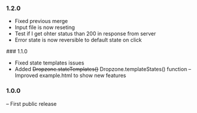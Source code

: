 ### 1.2.0

- Fixed previous merge
- Input file is now reseting
- Test if I get ohter status than 200 in response from server
- Error state is now reversible to default state on click

### 1.1.0

- Fixed state templates issues
- Added ~~Dropzone.stateTemplates()~~ Dropzone.templateStates() function
– Improved example.html to show new features

### 1.0.0

– First public release
